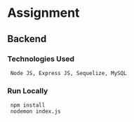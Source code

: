 # Assignment

## Backend
  ### Technologies Used
     Node JS, Express JS, Sequelize, MySQL
  ### Run Locally
     npm install
     nodemon index.js

